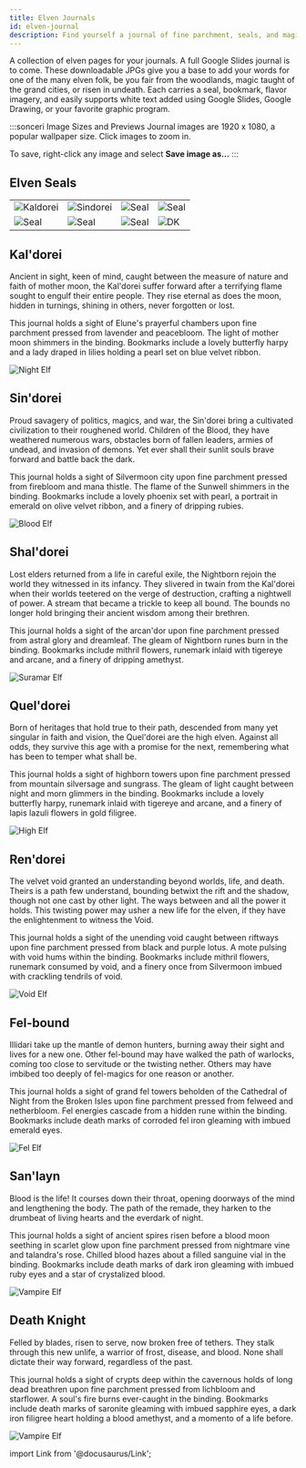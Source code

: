 ```yaml
---
title: Elven Journals
id: elven-journal
description: Find yourself a journal of fine parchment, seals, and magic inspired by elves. Google Slides journal series.
---
```


A collection of elven pages for your journals. A full Google Slides journal is to come. These downloadable JPGs give you a base to add your words for one of the many elven folk, be you fair from the woodlands, magic taught of the grand cities, or risen in undeath. Each carries a seal, bookmark, flavor imagery, and easily supports white text added using Google Slides, Google Drawing, or your favorite graphic program.

:::sonceri Image Sizes and Previews
Journal images are 1920 x 1080, a popular wallpaper size. Click images to zoom in.

To save, right-click any image and select **Save image as...**
:::

## Elven Seals

<div class="info-plain">

| | | | |
|--|--|--|--|
|![Kaldorei](/img/journal/seal-nelf.png) |![Sindorei](/img/journal/seal-belf.png) | ![Seal](/img/journal/seal-nightborn.png)| ![Seal](/img/journal/seal-helf.png) |
|![Seal](/img/journal/seal-void.png) |![Seal](/img/journal/seal-illidari.png) |![Seal](/img/journal/seal-sanlayn.png) |![DK](/img/journal/seal-dk.png)  |

</div>

## Kal'dorei

Ancient in sight, keen of mind, caught between the measure of nature and faith of mother moon, the Kal'dorei suffer forward after a terrifying flame sought to engulf their entire people. They rise eternal as does the moon, hidden in turnings, shining in others, never forgotten or lost.

This journal holds a sight of Elune's prayerful chambers upon fine parchment pressed from lavender and peacebloom. The light of mother moon shimmers in the binding. Bookmarks include a lovely butterfly harpy and a lady draped in lilies holding a pearl set on blue velvet ribbon.

![Night Elf](/img/journal/journal-nightelf.jpg)

## Sin'dorei

Proud savagery of politics, magics, and war, the Sin'dorei bring a cultivated civilization to their roughened world. Children of the Blood, they have weathered numerous wars, obstacles born of fallen leaders, armies of undead, and invasion of demons. Yet ever shall their sunlit souls brave forward and battle back the dark.

This journal holds a sight of Silvermoon city upon fine parchment pressed from firebloom and mana thistle. The flame of the Sunwell shimmers in the binding. Bookmarks include a lovely phoenix set with pearl, a portrait in emerald on olive velvet ribbon, and a finery of dripping rubies.

![Blood Elf](/img/journal/journal-bloodelf.jpg)

## Shal'dorei

Lost elders returned from a life in careful exile, the Nightborn rejoin the world they witnessed in its infancy. They slivered in twain from the Kal'dorei when their worlds teetered on the verge of destruction, crafting a nightwell of power. A stream that became a trickle to keep all bound. The bounds no longer hold bringing their ancient wisdom among their brethren.

This journal holds a sight of the arcan'dor upon fine parchment pressed from astral glory and dreamleaf. The gleam of Nightborn runes burn in the binding. Bookmarks include mithril flowers, runemark inlaid with tigereye and arcane, and a finery of dripping amethyst.

![Suramar Elf](/img/journal/journal-nightborn.jpg)

## Quel'dorei

Born of heritages that hold true to their path, descended from many yet singular in faith and vision, the Quel'dorei are the high elven. Against all odds, they survive this age with a promise for the next, remembering what has been to temper what shall be.

This journal holds a sight of highborn towers upon fine parchment pressed from mountain silversage and sungrass. The gleam of light caught between night and morn glimmers in the binding. Bookmarks include a lovely butterfly harpy, runemark inlaid with tigereye and arcane, and a finery of lapis lazuli flowers in gold filigree.

![High Elf](/img/journal/journal-highelf.jpg)

## Ren'dorei

The velvet void granted an understanding beyond worlds, life, and death. Theirs is a path few understand, bounding betwixt the rift and the shadow, though not one cast by other light. The ways between and all the power it holds. This twisting power may usher a new life for the elven, if they have the enlightenment to witness the Void.

This journal holds a sight of the unending void caught between riftways upon fine parchment pressed from black and purple lotus. A mote pulsing with void hums within the binding. Bookmarks include mithril flowers, runemark consumed by void, and a finery once from Silvermoon imbued with crackling tendrils of void.

![Void Elf](/img/journal/journal-voidelf.jpg)

## Fel-bound

Illidari take up the mantle of demon hunters, burning away their sight and lives for a new one. Other fel-bound may have walked the path of warlocks, coming too close to servitude or the twisting nether. Others may have imbibed too deeply of fel-magics for one reason or another.

This journal holds a sight of grand fel towers beholden of the Cathedral of Night from the Broken Isles upon fine parchment pressed from felweed and netherbloom. Fel energies cascade from a hidden rune within the binding. Bookmarks include death marks of corroded fel iron gleaming with imbued emerald eyes.

![Fel Elf](/img/journal/journal-illidari.jpg)

## San'layn

Blood is the life! It courses down their throat, opening doorways of the mind and lengthening the body. The path of the remade, they harken to the drumbeat of living hearts and the everdark of night.

This journal holds a sight of ancient spires risen before a blood moon seething in scarlet glow upon fine parchment pressed from nightmare vine and talandra's rose. Chilled blood hazes about a filled sanguine vial in the binding. Bookmarks include death marks of dark iron gleaming with imbued ruby eyes and a star of crystalized blood.

![Vampire Elf](/img/journal/journal-sanlayn.jpg)

## Death Knight

Felled by blades, risen to serve, now broken free of tethers. They stalk through this new unlife, a warrior of frost, disease, and blood. None shall dictate their way forward, regardless of the past. 

This journal holds a sight of crypts deep within the cavernous holds of long dead breathren upon fine parchment pressed from lichbloom and starflower. A soul's fire burns ever-caught in the binding. Bookmarks include death marks of saronite gleaming with imbued sapphire eyes, a dark iron filigree heart holding a blood amethyst, and a momento of a life before.

![Vampire Elf](/img/journal/journal-dk.jpg)

import Link from '@docusaurus/Link';